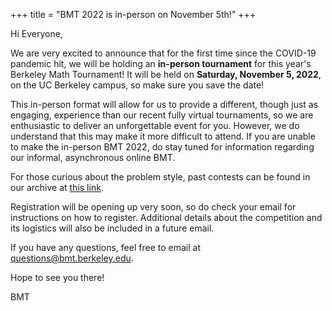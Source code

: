 +++
title = "BMT 2022 is in-person on November 5th!"
+++

Hi Everyone,

We are very excited to announce that for the first time since the COVID-19
pandemic hit, we will be holding an **in-person tournament** for this year's
Berkeley Math Tournament! It will be held on **Saturday, November 5, 2022**, on
the UC Berkeley campus, so make sure you save the date!

This in-person format will allow for us to provide a different, though just as
engaging, experience than our recent fully virtual tournaments, so we are
enthusiastic to deliver an unforgettable event for you. However, we do
understand that this may make it more difficult to attend. If you are unable to
make the in-person BMT 2022, do stay tuned for information regarding our
informal, asynchronous online BMT.

For those curious about the problem style, past contests can be found in our
archive at [this link](https://bmt.berkeley.edu/archive).

Registration will be opening up very soon, so do check your email for
instructions on how to register. Additional details about the competition and
its logistics will also be included in a future email.

If you have any questions, feel free to email at <questions@bmt.berkeley.edu>.

Hope to see you there!

BMT
